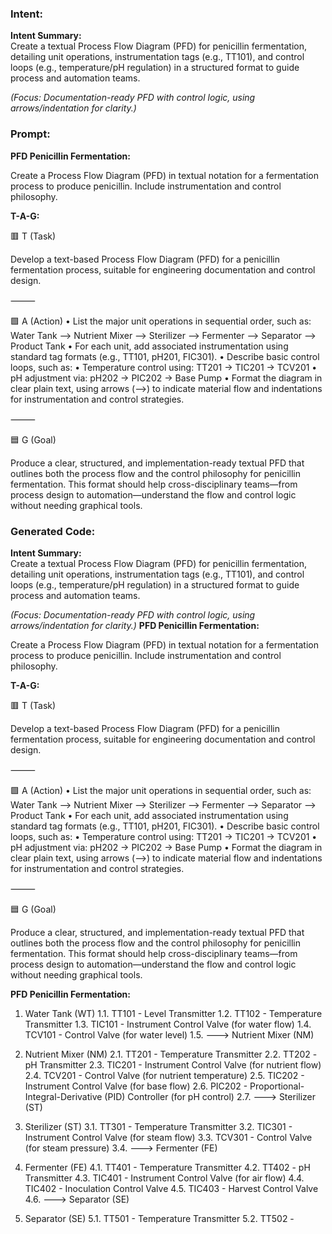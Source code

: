 ### Intent:
**Intent Summary:**  
Create a textual Process Flow Diagram (PFD) for penicillin fermentation, detailing unit operations, instrumentation tags (e.g., TT101), and control loops (e.g., temperature/pH regulation) in a structured format to guide process and automation teams.  

*(Focus: Documentation-ready PFD with control logic, using arrows/indentation for clarity.)*

### Prompt:
**PFD Penicillin Fermentation:**

Create a Process Flow Diagram (PFD) in textual notation for a fermentation process to produce penicillin. Include instrumentation and control philosophy.


**T-A-G:**

🟥 T (Task)

Develop a text-based Process Flow Diagram (PFD) for a penicillin fermentation process, suitable for engineering documentation and control design.

⸻

🟩 A (Action)
	•	List the major unit operations in sequential order, such as:
Water Tank --> Nutrient Mixer --> Sterilizer --> Fermenter --> Separator --> Product Tank
	•	For each unit, add associated instrumentation using standard tag formats (e.g., TT101, pH201, FIC301).
	•	Describe basic control loops, such as:
	•	Temperature control using: TT201 → TIC201 → TCV201
	•	pH adjustment via: pH202 → PIC202 → Base Pump
	•	Format the diagram in clear plain text, using arrows (-->) to indicate material flow and indentations for instrumentation and control strategies.

⸻

🟦 G (Goal)

Produce a clear, structured, and implementation-ready textual PFD that outlines both the process flow and the control philosophy for penicillin fermentation. This format should help cross-disciplinary teams—from process design to automation—understand the flow and control logic without needing graphical tools.

### Generated Code:
**Intent Summary:**  
Create a textual Process Flow Diagram (PFD) for penicillin fermentation, detailing unit operations, instrumentation tags (e.g., TT101), and control loops (e.g., temperature/pH regulation) in a structured format to guide process and automation teams.  

*(Focus: Documentation-ready PFD with control logic, using arrows/indentation for clarity.)*
**PFD Penicillin Fermentation:**

Create a Process Flow Diagram (PFD) in textual notation for a fermentation process to produce penicillin. Include instrumentation and control philosophy.


**T-A-G:**

🟥 T (Task)

Develop a text-based Process Flow Diagram (PFD) for a penicillin fermentation process, suitable for engineering documentation and control design.

⸻

🟩 A (Action)
	•	List the major unit operations in sequential order, such as:
Water Tank --> Nutrient Mixer --> Sterilizer --> Fermenter --> Separator --> Product Tank
	•	For each unit, add associated instrumentation using standard tag formats (e.g., TT101, pH201, FIC301).
	•	Describe basic control loops, such as:
	•	Temperature control using: TT201 → TIC201 → TCV201
	•	pH adjustment via: pH202 → PIC202 → Base Pump
	•	Format the diagram in clear plain text, using arrows (-->) to indicate material flow and indentations for instrumentation and control strategies.

⸻

🟦 G (Goal)

Produce a clear, structured, and implementation-ready textual PFD that outlines both the process flow and the control philosophy for penicillin fermentation. This format should help cross-disciplinary teams—from process design to automation—understand the flow and control logic without needing graphical tools.


**PFD Penicillin Fermentation:**

1. Water Tank (WT)
	1.1. TT101 - Level Transmitter
	1.2. TT102 - Temperature Transmitter
	1.3. TIC101 - Instrument Control Valve (for water flow)
	1.4. TCV101 - Control Valve (for water level)
	1.5. ---> Nutrient Mixer (NM)

2. Nutrient Mixer (NM)
	2.1. TT201 - Temperature Transmitter
	2.2. TT202 - pH Transmitter
	2.3. TIC201 - Instrument Control Valve (for nutrient flow)
	2.4. TCV201 - Control Valve (for nutrient temperature)
	2.5. TIC202 - Instrument Control Valve (for base flow)
	2.6. PIC202 - Proportional-Integral-Derivative (PID) Controller (for pH control)
	2.7. ---> Sterilizer (ST)

3. Sterilizer (ST)
	3.1. TT301 - Temperature Transmitter
	3.2. TIC301 - Instrument Control Valve (for steam flow)
	3.3. TCV301 - Control Valve (for steam pressure)
	3.4. ---> Fermenter (FE)

4. Fermenter (FE)
	4.1. TT401 - Temperature Transmitter
	4.2. TT402 - pH Transmitter
	4.3. TIC401 - Instrument Control Valve (for air flow)
	4.4. TIC402 - Inoculation Control Valve
	4.5. TIC403 - Harvest Control Valve
	4.6. ---> Separator (SE)

5. Separator (SE)
	5.1. TT501 - Temperature Transmitter
	5.2. TT502 -
